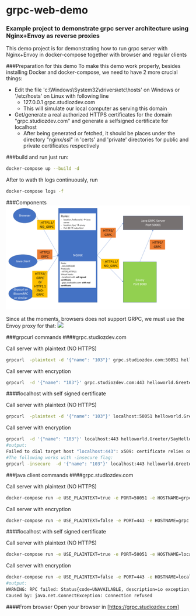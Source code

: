 # grpc-web-demo
### Example project to demonstrate grpc server architecture using Nginx+Envoy as reverse proxies
This demo project is for demonstrating how to run grpc server with Nginx+Envoy in docker-compose together with browser and regular clients

###Preparation for this demo
To make this demo work properly, besides installing Docker and docker-compose, we need to have 2 more crucial things:
* Edit the file 'c:\Windows\System32\drivers\etc\hosts' on Windows or '/etc/hosts' on Linux with following line
    * 127.0.0.1 grpc.studiozdev.com
    * This will simulate our local computer as serving this domain
* Get/generate a real authorized HTTPS certificates for the domain "grpc.studiozdev.com" and generate a selfsigned certificate for localhost
    * After being generated or fetched, it should be places under the directory "nginx/ssl" in 'certs' and 'private' directories for public and private certificates respectively

###build and run
just run:
```bash
docker-compose up --build -d
```
After to wath th logs continuously, run
```bash
docker-compose logs -f
```

###Components
![](architecture.png)

Since at the moments, browsers does not support GRPC, we must use the Envoy proxy for that:
![](https://grpc.io/img/grpc-web-proxy.png)



###grpcurl commands
####grpc.studiozdev.com

Call server with plaintext (NO HTTPS)
```bash
grpcurl  -plaintext -d '{"name": "103"}' grpc.studiozdev.com:50051 helloworld.Greeter/SayHello
```
Call server with encryption
```bash
grpcurl  -d '{"name": "103"}' grpc.studiozdev.com:443 helloworld.Greeter/SayHello
```

####localhost with self signed certificate

Call server with plaintext (NO HTTPS)
```bash
grpcurl  -plaintext -d '{"name": "103"}' localhost:50051 helloworld.Greeter/SayHello
```
Call server with encryption
```bash
grpcurl  -d '{"name": "103"}' localhost:443 helloworld.Greeter/SayHello
#output:
Failed to dial target host "localhost:443": x509: certificate relies on legacy Common Name field, use SANs or temporarily enable Common Name matching with GODEBUG=x509ignoreCN=0
#The following works with -insecure flag:
grpcurl -insecure  -d '{"name": "103"}' localhost:443 helloworld.Greeter/SayHello
```

###java client commands
####grpc.studiozdev.com

Call server with plaintext (NO HTTPS)
```bash
docker-compose run -e USE_PLAINTEXT=true -e PORT=50051 -e HOSTNAME=grpc.studiozdev.com client  
```
Call server with encryption
```bash
docker-compose run -e USE_PLAINTEXT=false -e PORT=443 -e HOSTNAME=grpc.studiozdev.com client
```

####localhost with self signed certificate

Call server with plaintext (NO HTTPS)
```bash
docker-compose run -e USE_PLAINTEXT=true -e PORT=50051 -e HOSTNAME=localhost client
```
Call server with encryption
```bash
docker-compose run -e USE_PLAINTEXT=false -e PORT=443 -e HOSTNAME=localhost client
#output:
WARNING: RPC failed: Status{code=UNAVAILABLE, description=io exception, cause=io.netty.channel.AbstractChannel$AnnotatedConnectException: Connection refused: localhost/0:0:0:0:0:0:0:1:443
Caused by: java.net.ConnectException: Connection refused
```


####From browser
Open your browser in [https://grpc.studiozdev.com] 
